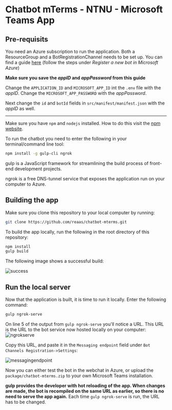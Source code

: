 # Chatbot mTerms - NTNU - Microsoft Teams App

## Pre-requisits
You need an Azure subscription to run the application. Both a ResourceGroup and a BotRegistrationChannel needs to be set up. You can find a guide [here](https://docs.microsoft.com/en-gb/learn/modules/msteams-messaging-extensions/3-exercise-action-commands) (follow the steps under _Register a new bot in Microsoft Azure_)

**Make sure you save the _appID_ and _appPassword_ from this guide**

Change the `APPLICATION_ID` and `MICROSOFT_APP_ID` int the `.env` file with the _appID_. Change the `MICROSOFT_APP_PASSWORD` with the _appPassword_.

Next change the `id` and `botId` fields in `src/manifest/manifest.json` with the _appID_ as well.

---

Make sure you have `npm` and `nodejs` installed. How to do this visit the [npm website](https://www.npmjs.com/get-npm).

To run the chatbot you need to enter the following in your terminal/command line tool:
```bash
npm install -g gulp-cli ngrok
```

gulp is a JavaScript framework for streamlining the build process of front-end development projects.

ngrok is a free DNS-tunnel service that exposes the application run on your computer to Azure.

## Building the app
Make sure you clone this repository to your local computer by running:
```bash
git clone https://github.com/reaas/chatbot-mterms.git
```

To build the app locally, run the following in the root directory of this repository:
``` bash
npm install
gulp build
```

The following image shows a successful build:

![success](https://i.imgur.com/51tLd3G.png)


## Run the local server
Now that the application is built, it is time to run it locally. Enter the following command:
``` bash
gulp ngrok-serve
```

On line 5 of the output from `gulp ngrok-serve` you'll notice a URL. This URL is the URL to the bot service now hosted locally on your computer:
![ngrokserve](https://i.imgur.com/LQ9YNqV.png)

Copy this URL, and paste it in the `Messaging endpoint` field under `Bot Channels Registration->Settings`:

![messagingendpoint](https://i.imgur.com/7r2LbZV.png)

Now you can either test the bot in the webchat in Azure, or upload the `package/chatbot-mterms.zip` to your own Microsoft Teams installation.

**gulp provides the developer with hot reloading of the app. When changes are made, the bot is recompiled on the same URL as earlier, so there is no need to serve the app again.** Each time `gulp ngrok-serve` is run, the URL has to be changed.
